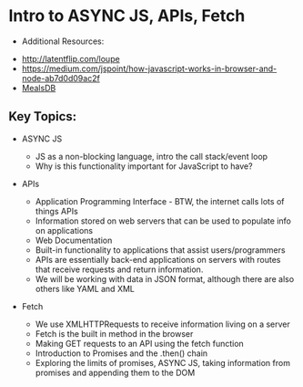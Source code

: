 # Intro to ASYNC JS, APIs, Fetch

* Additional Resources:
 - http://latentflip.com/loupe
 - https://medium.com/jspoint/how-javascript-works-in-browser-and-node-ab7d0d09ac2f
 - [MealsDB](https://www.themealdb.com/api.php)


## Key Topics:

* ASYNC JS
  * JS as a non-blocking language, intro the call stack/event loop
  * Why is this functionality important for JavaScript to have?

* APIs
  * Application Programming Interface - BTW, the internet calls lots of things APIs
  - Information stored on web servers that can be used to populate info on applications
  - Web Documentation
  - Built-in functionality to applications that assist users/programmers
  * APIs are essentially back-end applications on servers with routes that receive requests and return information.
  * We will be working with data in JSON format, although there are also others like YAML and XML

* Fetch
  * We use XMLHTTPRequests to receive information living on a server
  * Fetch is the built in method in the browser
  * Making GET requests to an API using the fetch function
  * Introduction to Promises and the .then() chain
  * Exploring the limits of promises, ASYNC JS, taking information from promises and appending them to the DOM
